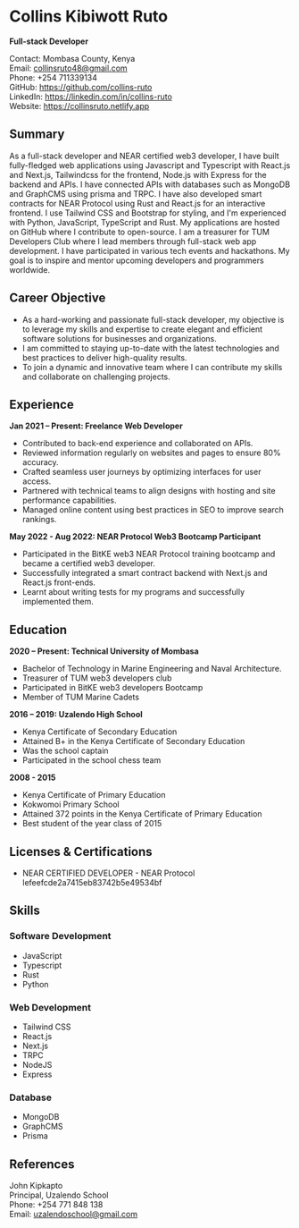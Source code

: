 # Collins Kibiwott Ruto
**Full-stack Developer**

Contact:
Mombasa County, Kenya  
Email: collinsruto48@gmail.com  
Phone: +254 711339134  
GitHub: https://github.com/collins-ruto  
LinkedIn: https://linkedin.com/in/collins-ruto  
Website: https://collinsruto.netlify.app  

## Summary
As a full-stack developer and NEAR certified web3 developer, I have built fully-fledged web applications using Javascript and Typescript with React.js and Next.js, Tailwindcss for the frontend, Node.js with Express for the backend and APIs. I have connected APIs with databases such as MongoDB and GraphCMS using prisma and TRPC. I have also developed smart contracts for NEAR Protocol using Rust and React.js for an interactive frontend. I use Tailwind CSS and Bootstrap for styling, and I'm experienced with Python, JavaScript, TypeScript and Rust. My applications are hosted on GitHub where I contribute to open-source. I am a treasurer for TUM Developers Club where I lead members through full-stack web app development. I have participated in various tech events and hackathons. My goal is to inspire and mentor upcoming developers and programmers worldwide.

## Career Objective
- As a hard-working and passionate full-stack developer, my objective is to leverage my skills and expertise to create elegant and efficient software solutions for businesses and organizations.
- I am committed to staying up-to-date with the latest technologies and best practices to deliver high-quality results.
- To join a dynamic and innovative team where I can contribute my skills and collaborate on challenging projects.

## Experience
**Jan 2021 – Present: Freelance Web Developer**
- Contributed to back-end experience and collaborated on APIs.
- Reviewed information regularly on websites and pages to ensure 80% accuracy.
- Crafted seamless user journeys by optimizing interfaces for user access.
- Partnered with technical teams to align designs with hosting and site performance capabilities.
- Managed online content using best practices in SEO to improve search rankings.

**May 2022 - Aug 2022: NEAR Protocol Web3 Bootcamp Participant**
- Participated in the BitKE web3 NEAR Protocol training bootcamp and became a certified web3 developer.
- Successfully integrated a smart contract backend with Next.js and React.js front-ends.
- Learnt about writing tests for my programs and successfully implemented them.

## Education
**2020 – Present: Technical University of Mombasa**
- Bachelor of Technology in Marine Engineering and Naval Architecture.
- Treasurer of TUM web3 developers club
- Participated in BitKE web3 developers Bootcamp
- Member of TUM Marine Cadets

**2016 – 2019: Uzalendo High School**
- Kenya Certificate of Secondary Education
- Attained B+ in the Kenya Certificate of Secondary Education
- Was the school captain
- Participated in the school chess team

**2008 - 2015**
- Kenya Certificate of Primary Education
- Kokwomoi Primary School
- Attained 372 points in the Kenya Certificate of Primary Education
- Best student of the year class of 2015

## Licenses & Certifications
- NEAR CERTIFIED DEVELOPER - NEAR Protocol lefeefcde2a7415eb83742b5e49534bf

## Skills
### Software Development
- JavaScript
- Typescript
- Rust
- Python

### Web Development
- Tailwind CSS
- React.js
- Next.js
- TRPC
- NodeJS
- Express

### Database
- MongoDB
- GraphCMS
- Prisma

## References
John Kipkapto  
Principal, Uzalendo School  
Phone: +254 771 848 138  
Email: uzalendoschool@gmail.com